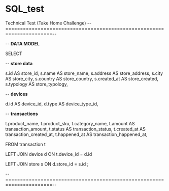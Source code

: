 # SQL_test
Technical Test (Take Home Challenge)
--======================================================================--

-- **DATA MODEL**

SELECT

-- **store data**

s.id AS store_id,
s.name AS store_name,
s.address AS store_address,
s.city AS store_city,
s.country AS store_country,
s.created_at AS store_created,
s.typology AS store_typology,

-- **devices**

d.id AS device_id,
d.type AS device_type_id,

-- **transactions**

t.product_name,
t.product_sku,
t.category_name,
t.amount AS transaction_amount,
t.status AS transaction_status,
t.created_at AS transaction_created_at,
t.happened_at AS transaction_happened_at,

FROM transaction t

LEFT JOIN device d ON t.device_id = d.id

LEFT JOIN store s ON d.store_id = s.id
;

--======================================================================--
